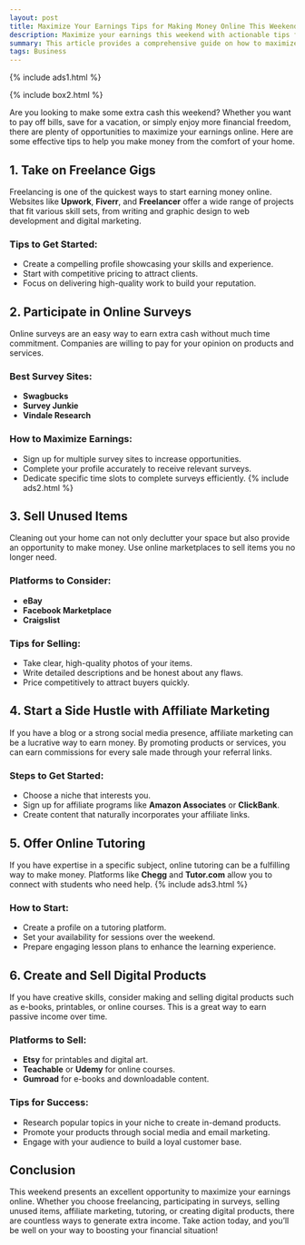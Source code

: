 ```yaml
---
layout: post
title: Maximize Your Earnings Tips for Making Money Online This Weekend
description: Maximize your earnings this weekend with actionable tips for making money online. From freelancing and online surveys to selling unused items and affiliate marketing, discover how to boost your income quickly and effectively.
summary: This article provides a comprehensive guide on how to maximize your earnings online over the weekend. It covers various strategies, including freelancing, participating in online surveys, selling unused items, affiliate marketing, online tutoring, and creating digital products. Each method includes practical steps and tips to help you start earning money quickly. By taking action this weekend, you can enhance your financial situation and achieve your financial goals.
tags: Business
---
```


{% include ads1.html %}

{% include box2.html %}

Are you looking to make some extra cash this weekend? Whether you want to pay off bills, save for a vacation, or simply enjoy more financial freedom, there are plenty of opportunities to maximize your earnings online. Here are some effective tips to help you make money from the comfort of your home.

## 1. Take on Freelance Gigs

Freelancing is one of the quickest ways to start earning money online. Websites like **Upwork**, **Fiverr**, and **Freelancer** offer a wide range of projects that fit various skill sets, from writing and graphic design to web development and digital marketing.

### Tips to Get Started:
- Create a compelling profile showcasing your skills and experience.
- Start with competitive pricing to attract clients.
- Focus on delivering high-quality work to build your reputation.

## 2. Participate in Online Surveys

Online surveys are an easy way to earn extra cash without much time commitment. Companies are willing to pay for your opinion on products and services.

### Best Survey Sites:
- **Swagbucks**
- **Survey Junkie**
- **Vindale Research**

### How to Maximize Earnings:
- Sign up for multiple survey sites to increase opportunities.
- Complete your profile accurately to receive relevant surveys.
- Dedicate specific time slots to complete surveys efficiently.
{% include ads2.html %}
## 3. Sell Unused Items

Cleaning out your home can not only declutter your space but also provide an opportunity to make money. Use online marketplaces to sell items you no longer need.

### Platforms to Consider:
- **eBay**
- **Facebook Marketplace**
- **Craigslist**

### Tips for Selling:
- Take clear, high-quality photos of your items.
- Write detailed descriptions and be honest about any flaws.
- Price competitively to attract buyers quickly.

## 4. Start a Side Hustle with Affiliate Marketing

If you have a blog or a strong social media presence, affiliate marketing can be a lucrative way to earn money. By promoting products or services, you can earn commissions for every sale made through your referral links.

### Steps to Get Started:
- Choose a niche that interests you.
- Sign up for affiliate programs like **Amazon Associates** or **ClickBank**.
- Create content that naturally incorporates your affiliate links.

## 5. Offer Online Tutoring

If you have expertise in a specific subject, online tutoring can be a fulfilling way to make money. Platforms like **Chegg** and **Tutor.com** allow you to connect with students who need help.
{% include ads3.html %}
### How to Start:
- Create a profile on a tutoring platform.
- Set your availability for sessions over the weekend.
- Prepare engaging lesson plans to enhance the learning experience.

## 6. Create and Sell Digital Products

If you have creative skills, consider making and selling digital products such as e-books, printables, or online courses. This is a great way to earn passive income over time.

### Platforms to Sell:
- **Etsy** for printables and digital art.
- **Teachable** or **Udemy** for online courses.
- **Gumroad** for e-books and downloadable content.

### Tips for Success:
- Research popular topics in your niche to create in-demand products.
- Promote your products through social media and email marketing.
- Engage with your audience to build a loyal customer base.

## Conclusion

This weekend presents an excellent opportunity to maximize your earnings online. Whether you choose freelancing, participating in surveys, selling unused items, affiliate marketing, tutoring, or creating digital products, there are countless ways to generate extra income. Take action today, and you’ll be well on your way to boosting your financial situation!




